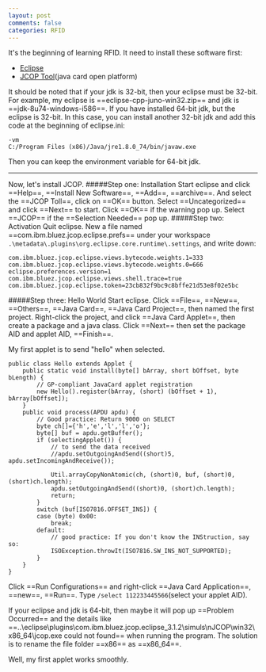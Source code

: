 ```yaml
---
layout: post
comments: false
categories: RFID
---
```


It's the beginning of learning RFID. It need to install these software first:
* [Eclipse](http://www.eclipse.org/downloads/packages/release/Juno/SR2)
* [JCOP Tool](http://download.csdn.net/download/cctv5080/4684165)(java card open platform)

It should be noted that if your jdk is 32-bit, then your eclipse must be 32-bit. For example, my eclipse is ==eclipse-cpp-juno-win32.zip== and jdk is ==jdk-8u74-windows-i586==.
If you have installed 64-bit jdk, but the eclipse is 32-bit. In this case, you can install another 32-bit jdk and add this code at the beginning of eclipse.ini:
```
-vm
C:/Program Files (x86)/Java/jre1.8.0_74/bin/javaw.exe
```
Then you can keep the environment variable for 64-bit jdk.

***
Now, let's install JCOP.
#####Step one: Installation
Start eclipse and click ==Help==, ==Install New Software==, ==Add==, ==archive==. And select the ==JCOP Toll==, click on ==OK== button.
Select ==Uncategorized== and click ==Next== to start.
Click ==OK== if the warning pop up. Select ==JCOP== if the ==Selection Needed== pop up.
#####Step two: Activation
Quit eclipse. New a file named ==com.ibm.bluez.jcop.eclipse.prefs== under your workspace `.\metadata\.plugins\org.eclipse.core.runtime\.settings`, and write down:
```
com.ibm.bluez.jcop.eclipse.views.bytecode.weights.1=333
com.ibm.bluez.jcop.eclipse.views.bytecode.weights.0=666
eclipse.preferences.version=1
com.ibm.bluez.jcop.eclipse.views.shell.trace=true
com.ibm.bluez.jcop.eclipse.token=23cb832f9bc9c8bffe21d53e8f02e5bc
```
#####Step three: Hello World
Start eclipse. Click ==File==, ==New==, ==Others==, ==Java Card==, ==Java Card Project==, then named the first project.
Right-click the project, and click ==Java Card Applet==, then create a package and a java class. Click ==Next== then set the package AID and applet AID, ==Finish==.

My first applet is to send "hello" when selected.
```
public class Hello extends Applet {
	public static void install(byte[] bArray, short bOffset, byte bLength) {
		// GP-compliant JavaCard applet registration
		new Hello().register(bArray, (short) (bOffset + 1), bArray[bOffset]);
	}
	public void process(APDU apdu) {
		// Good practice: Return 9000 on SELECT
		byte ch[]={'h','e','l','l','o'};
		byte[] buf = apdu.getBuffer();
		if (selectingApplet()) {
        	// to send the data received
			//apdu.setOutgoingAndSend((short)5, apdu.setIncomingAndReceive());

			Util.arrayCopyNonAtomic(ch, (short)0, buf, (short)0, (short)ch.length);
			apdu.setOutgoingAndSend((short)0, (short)ch.length);
			return;
		}
		switch (buf[ISO7816.OFFSET_INS]) {
		case (byte) 0x00:
			break;
		default:
			// good practice: If you don't know the INStruction, say so:
			ISOException.throwIt(ISO7816.SW_INS_NOT_SUPPORTED);
		}
	}
}
```
Click ==Run Configurations== and right-click ==Java Card Application==, ==new==, ==Run==. Type `/select 112233445566`(select your applet AID).

If your eclipse and jdk is 64-bit, then maybe it will pop up ==Problem Occurred== and the details like ==..\eclipse\plugins\com.ibm.bluez.jcop.eclipse_3.1.2\simuls\nJCOP\win32\x86_64\jcop.exe could not found== when running the program. The solution is to rename the file folder ==x86== as ==x86_64==.

Well, my first applet works smoothly.